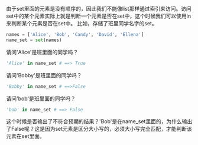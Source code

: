 由于set里面的元素是没有顺序的，因此我们不能像list那样通过索引来访问。访问set中的某个元素实际上就是判断一个元素是否在set中，这个时候我们可以使用in来判断某个元素是否在set中。
比如，存储了班里同学名字的set。
```python
names = ['Alice', 'Bob', 'Candy', 'David', 'Ellena']
name_set = set(names)
```
请问'Alice'是班里面的同学吗？
```python
'Alice' in name_set # ==> True
```
请问'Bobby'是班里面的同学吗？
```python
'Bobby' in name_set # ==>False
```
请问'bob'是班里面的同学吗？
```python
'bob' in name_set # ==> False
```
这个时候是否输出了不符合预期的结果？'Bob'是在name_set里面的，为什么输出了False呢？这是因为set元素是区分大小写的，必须大小写完全匹配，才能判断该元素在set里面。